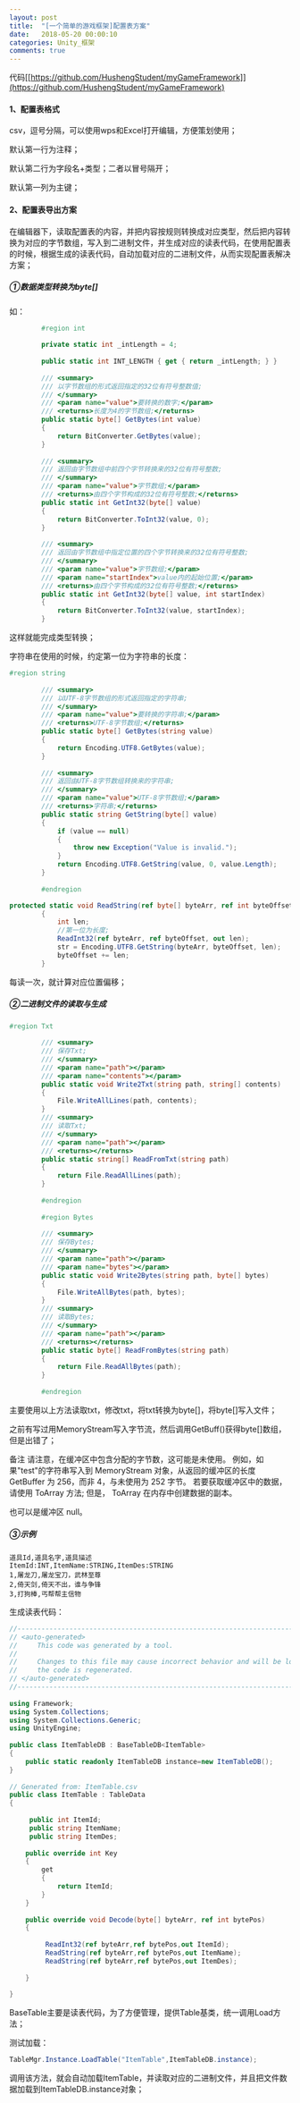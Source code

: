 ```yaml
---
layout: post
title:  "[一个简单的游戏框架]配置表方案"
date:   2018-05-20 00:00:10
categories: Unity_框架
comments: true
---
```


代码[[https://github.com/HushengStudent/myGameFramework]](https://github.com/HushengStudent/myGameFramework)

#### 1、配置表格式
csv，逗号分隔，可以使用wps和Excel打开编辑，方便策划使用；

默认第一行为注释；

默认第二行为字段名+类型；二者以冒号隔开；

默认第一列为主键；

#### 2、配置表导出方案
在编辑器下，读取配置表的内容，并把内容按规则转换成对应类型，然后把内容转换为对应的字节数组，写入到二进制文件，并生成对应的读表代码，在使用配置表的时候，根据生成的读表代码，自动加载对应的二进制文件，从而实现配置表解决方案；

##### ①数据类型转换为byte[]
如：
```csharp
        #region int
 
        private static int _intLength = 4;
 
        public static int INT_LENGTH { get { return _intLength; } }
 
        /// <summary>
        /// 以字节数组的形式返回指定的32位有符号整数值;
        /// </summary>
        /// <param name="value">要转换的数字;</param>
        /// <returns>长度为4的字节数组;</returns>
        public static byte[] GetBytes(int value)
        {
            return BitConverter.GetBytes(value);
        }
 
        /// <summary>
        /// 返回由字节数组中前四个字节转换来的32位有符号整数;
        /// </summary>
        /// <param name="value">字节数组;</param>
        /// <returns>由四个字节构成的32位有符号整数;</returns>
        public static int GetInt32(byte[] value)
        {
            return BitConverter.ToInt32(value, 0);
        }
 
        /// <summary>
        /// 返回由字节数组中指定位置的四个字节转换来的32位有符号整数;
        /// </summary>
        /// <param name="value">字节数组;</param>
        /// <param name="startIndex">value内的起始位置;</param>
        /// <returns>由四个字节构成的32位有符号整数;</returns>
        public static int GetInt32(byte[] value, int startIndex)
        {
            return BitConverter.ToInt32(value, startIndex);
        }

```
这样就能完成类型转换；

字符串在使用的时候，约定第一位为字符串的长度：
```csharp
#region string
 
        /// <summary>
        /// 以UTF-8字节数组的形式返回指定的字符串;
        /// </summary>
        /// <param name="value">要转换的字符串;</param>
        /// <returns>UTF-8字节数组;</returns>
        public static byte[] GetBytes(string value)
        {
            return Encoding.UTF8.GetBytes(value);
        }
 
        /// <summary>
        /// 返回由UTF-8字节数组转换来的字符串;
        /// </summary>
        /// <param name="value">UTF-8字节数组;</param>
        /// <returns>字符串;</returns>
        public static string GetString(byte[] value)
        {
            if (value == null)
            {
                throw new Exception("Value is invalid.");
            }
            return Encoding.UTF8.GetString(value, 0, value.Length);
        }
 
        #endregion

```
```csharp
protected static void ReadString(ref byte[] byteArr, ref int byteOffset, out string str)
        {
            int len;
            //第一位为长度;
            ReadInt32(ref byteArr, ref byteOffset, out len);
            str = Encoding.UTF8.GetString(byteArr, byteOffset, len);
            byteOffset += len;
        }

```
每读一次，就计算对应位置偏移；

##### ②二进制文件的读取与生成
```csharp
#region Txt
 
        /// <summary>
        /// 保存Txt;
        /// </summary>
        /// <param name="path"></param>
        /// <param name="contents"></param>
        public static void Write2Txt(string path, string[] contents)
        {
            File.WriteAllLines(path, contents);
        }
        /// <summary>
        /// 读取Txt;
        /// </summary>
        /// <param name="path"></param>
        /// <returns></returns>
        public static string[] ReadFromTxt(string path)
        {
            return File.ReadAllLines(path);
        }
 
        #endregion
 
        #region Bytes
 
        /// <summary>
        /// 保存Bytes;
        /// </summary>
        /// <param name="path"></param>
        /// <param name="bytes"></param>
        public static void Write2Bytes(string path, byte[] bytes)
        {
            File.WriteAllBytes(path, bytes);
        }
        /// <summary>
        /// 读取Bytes;
        /// </summary>
        /// <param name="path"></param>
        /// <returns></returns>
        public static byte[] ReadFromBytes(string path)
        {
            return File.ReadAllBytes(path);
        }
 
        #endregion

```
主要使用以上方法读取txt，修改txt，将txt转换为byte[]，将byte[]写入文件；

之前有写过用MemoryStream写入字节流，然后调用GetBuff()获得byte[]数组，但是出错了；

备注
请注意，在缓冲区中包含分配的字节数，这可能是未使用。 例如，如果"test"的字符串写入到 MemoryStream 对象，从返回的缓冲区的长度 GetBuffer 为 256，而非 4，与未使用为 252 字节。 若要获取缓冲区中的数据，请使用 ToArray 方法; 但是， ToArray 在内存中创建数据的副本。

也可以是缓冲区 null。

##### ③示例
```
道具Id,道具名字,道具描述
ItemId:INT,ItemName:STRING,ItemDes:STRING
1,屠龙刀,屠龙宝刀，武林至尊
2,倚天剑,倚天不出，谁与争锋
3,打狗棒,丐帮帮主信物
```
生成读表代码：
```csharp
//------------------------------------------------------------------------------
// <auto-generated>
//     This code was generated by a tool.
//
//     Changes to this file may cause incorrect behavior and will be lost if
//     the code is regenerated.
// </auto-generated>
//------------------------------------------------------------------------------
 
using Framework; 
using System.Collections; 
using System.Collections.Generic; 
using UnityEngine; 
 
public class ItemTableDB : BaseTableDB<ItemTable>
{
    public static readonly ItemTableDB instance=new ItemTableDB();
}
 
// Generated from: ItemTable.csv
public class ItemTable : TableData
{
 
     public int ItemId;
     public string ItemName;
     public string ItemDes;
 
    public override int Key
    {
        get
        {
            return ItemId; 
        }
    }
 
    public override void Decode(byte[] byteArr, ref int bytePos)
    {
 
         ReadInt32(ref byteArr,ref bytePos,out ItemId);
         ReadString(ref byteArr,ref bytePos,out ItemName);
         ReadString(ref byteArr,ref bytePos,out ItemDes);
 
    }
 
}

```
BaseTable主要是读表代码，为了方便管理，提供Table基类，统一调用Load方法；

测试加载：
```csharp
TableMgr.Instance.LoadTable("ItemTable",ItemTableDB.instance);

```

调用该方法，就会自动加载ItemTable，并读取对应的二进制文件，并且把文件数据加载到ItemTableDB.instance对象；